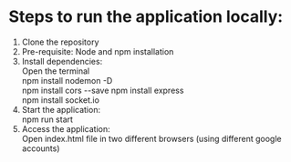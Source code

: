 # Steps to run the application locally:

1) Clone the repository
2) Pre-requisite: Node and npm installation
3) Install dependencies:  
   Open the terminal    
   npm install nodemon -D  
   npm install cors --save
   npm install express  
   npm install socket.io 
5) Start the application:  
   npm run start
6) Access the application:  
   Open index.html file in two different browsers (using different google accounts)
